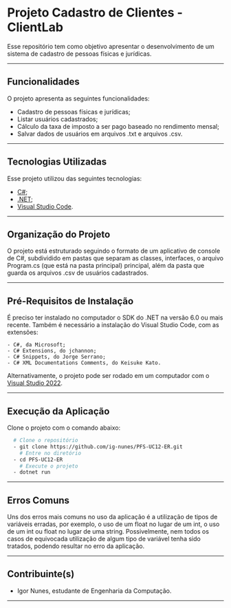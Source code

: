 # Projeto Cadastro de Clientes - ClientLab


Esse repositório tem como objetivo apresentar o desenvolvimento de um sistema 
de cadastro de pessoas físicas e jurídicas.

---

## Funcionalidades

O projeto apresenta as seguintes funcionalidades:

- Cadastro de pessoas físicas e jurídicas;
- Listar usuários cadastrados;
- Cálculo da taxa de imposto a ser pago baseado no rendimento mensal;
- Salvar dados de usuários em arquivos .txt e arquivos .csv.

---

## Tecnologias Utilizadas

Esse projeto utilizou das seguintes tecnologias:

- [C#](https://docs.microsoft.com/pt-br/dotnet/csharp/);
- [.NET](https://dotnet.microsoft.com/download);
- [Visual Studio Code](https://code.visualstudio.com/).

---

## Organização do Projeto

O projeto está estruturado seguindo o formato de um aplicativo de console de C#, 
subdividido em pastas que separam as classes, interfaces, o arquivo Program.cs 
(que está na pasta principal) principal, além da pasta que guarda os arquivos 
.csv de usuários cadastrados.

---

## Pré-Requisitos de Instalação


É preciso ter instalado no computador o SDK do .NET na versão 6.0 ou mais recente. 
Também é necessário a instalação do Visual Studio Code, com as extensões:

```
- C#, da Microsoft;
- C# Extensions, do jchannon;
- C# Snippets, do Jorge Serrano;
- C# XML Documentations Comments, do Keisuke Kato.
```

Alternativamente, o projeto pode ser rodado em um computador com o [Visual Studio 
2022](https://visualstudio.microsoft.com/pt-br/downloads/).

---

## Execução da Aplicação

Clone o projeto com o comando abaixo:

```bash
  # Clone o repositório
  - git clone https://github.com/ig-nunes/PFS-UC12-ER.git
	# Entre no diretório
  - cd PFS-UC12-ER
	# Execute o projeto
  - dotnet run
```

---

## Erros Comuns

Uns dos erros mais comuns no uso da aplicação é a utilização de tipos de variáveis
erradas, por exemplo, o uso de um float no lugar de um int, o uso de um int ou float 
no lugar de uma string. Possivelmente, nem todos os casos de equivocada utilização de 
algum tipo de variável tenha sido tratados, podendo resultar no erro da aplicação. 

---

## Contribuinte(s)

- Igor Nunes, estudante de Engenharia da Computação.

 ---
